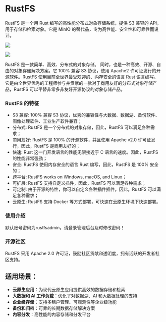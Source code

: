 # RustFS

RustFS 是一个用 Rust 编写的高性能分布式对象存储系统，提供 S3 兼容的 API，用于存储和检索对象。它是 MinIO 的替代品，专为高性能、安全性和可靠性而设计。

![](https://cdn.jsdelivr.net/gh/xiaoY233/PicList@main/public/assets/RustFS.png)

![](https://img.shields.io/badge/Copyright-arch3rPro-ff9800?style=flat&logo=github&logoColor=white)

RustFS 是一款简单、高效、分布式的对象存储。 同时，也是一种高效、开源、自由的对象存储解决方案。它 100% 兼容 S3 协议，使用 Apache2 许可证发行的开源软件。RustFS 使用目前全世界最受欢迎的、内存安全的语言 Rust 语言编写。 它是由全世界优秀的工程师参与并贡献的一款对于商用友好的分布式对象存储产品，RustFS 可以平替非常多非友好开源协议的对象存储产品。


### RustFS 的特征
- S3 兼容: 100% 兼容 S3 协议，优秀的兼容性与大数据、数据湖、备份软件、图像处理软件、工业生产软件兼容；
- 分布式: RustFS 是一个分布式的对象存储，因此，RustFS 可以满足各种需求；
- 商用友好: RustFS 是 100% 的开源软件，并且使用 Apache v2.0 许可证发行，因此，RustFS 是商用友好的；
- 快速: Rust 这一门开发语言的性能无限接近于 C 语言的速度。因此，RustFS 的性能非常强劲；
- 安全: RustFS 使用内存安全的语言 Rust 编写，因此，RustFS 是 100% 安全的；
- 跨平台: RustFS works on Windows, macOS, and Linux；
- 可扩展: RustFS 支持自定义插件，因此，RustFS 可以满足各种需求；
- 可定制: 由于开源的特性，你可以自定义各种插件插件，因此，RustFS 可以满足各种需求；
- 云原生: RustFS 支持 Docker 等方式部署，可快速在云原生环境下快速部署。

### 使用介绍

默认账号密码为rustfsadmin，请登录管理后台及时修改密码！

### 开源社区

RustFS 采用 Apache 2.0 许可证，鼓励社区贡献和透明度，拥有活跃的开发者社区支持。

## 适用场景：

- **云原生应用**：为现代云原生应用提供高效的数据存储和检索
- **大数据和 AI 工作负载**：优化了对数据湖、AI 和大数据处理的支持
- **企业级存储**：支持多租户管理、可观测性等企业级功能
- **备份和归档**：可靠的长期数据存储解决方案
- **内容分发**：高性能的内容存储和分发平台